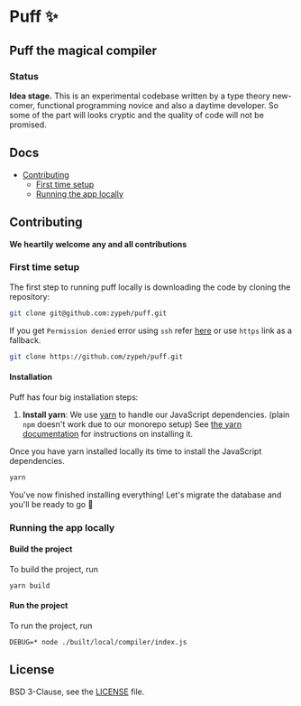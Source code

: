 # Puff ✨
## Puff the magical compiler

### Status

**Idea stage.** This is an experimental codebase written by a type theory
new-comer, functional programming novice and also a daytime developer.
So some of the part will looks cryptic and the quality of code will not be
promised.

## Docs

- [Contributing](#contributing)
  - [First time setup](#first-time-setup)
  - [Running the app locally](#running-the-app-locally)

## Contributing
**We heartily welcome any and all contributions**

### First time setup

The first step to running puff locally is downloading the code by cloning the repository:

```sh
git clone git@github.com:zypeh/puff.git
```

If you get `Permission denied` error using `ssh` refer [here](https://help.github.com/articles/error-permission-denied-publickey/)
or use `https` link as a fallback.

```sh
git clone https://github.com/zypeh/puff.git
```

#### Installation

Puff has four big installation steps:

1. **Install yarn**: We use [yarn](https://yarnpkg.com) to handle our JavaScript dependencies. (plain `npm` doesn't work due to our monorepo setup) See [the yarn documentation](https://yarnpkg.com/en/docs/install) for instructions on installing it.

Once you have yarn installed locally its time to install the JavaScript dependencies.

```sh
yarn
```

You've now finished installing everything! Let's migrate the database and you'll be ready to go :100:

### Running the app locally

#### Build the project

To build the project, run

```
yarn build
```

#### Run the project

To run the project, run

```
DEBUG=* node ./built/local/compiler/index.js
```

## License

BSD 3-Clause, see the [LICENSE](./LICENSE) file.
